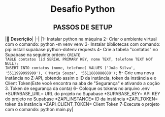 <h1 align="center">Desafio Python</h1>

## <div align="center">PASSOS DE SETUP</div>

 
|📄 **Descrição**| |-| |1- Instalar python na máquina 
2- Criar o ambiente virtual com o comando: python -m venv venv 
3- Instalar bibliotecas com comando: pip install supabase python-dotenv requests 
4- Crie a tabela "contatos" no Supabase na seguinte ordem: <code>CREATE TABLE contatos (id SERIAL PRIMARY KEY, nome TEXT, telefone TEXT NOT NULL); <br>INSERT INTO contatos (nome, telefone) VALUES ('João Silva', '5511999999999'), ('Maria Souza', '5511888888888');</code> 
5- Crie uma nova instância no Z-API, obtendo assim o ID da instância, token da instância e o Client Token(Este você encontra na aba de "Segurança" e ativando a opção 3. Token de segurança da conta)
6- Coloque os tokens no arquivo .env
*SUPABASE_URL= URL do projeto no Supabase
*SUPABASE_KEY= API KEY do projeto no Supabase
*ZAPI_INSTANCE= ID da instância
*ZAPI_TOKEN= token da instância
*ZAPI_CLIENT_TOKEN= Client Token
7-Execute o projeto com o comando: python main.py|

